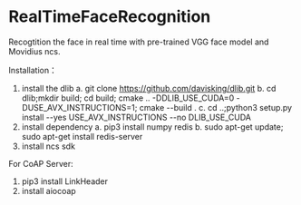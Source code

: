 # RealTimeFaceRecognition
Recogtition the face in real time with pre-trained VGG face model and Movidius ncs.

Installation：
1. install the dlib
  a. git clone https://github.com/davisking/dlib.git
  b. cd dlib;mkdir build; cd build; cmake .. -DDLIB_USE_CUDA=0 -DUSE_AVX_INSTRUCTIONS=1; cmake --build .
  c. cd ..;python3 setup.py install --yes USE_AVX_INSTRUCTIONS --no DLIB_USE_CUDA
2. install dependency
  a. pip3 install numpy redis
  b. sudo apt-get update; sudo apt-get install redis-server
3. install ncs sdk

For CoAP Server:
1. pip3 install LinkHeader
4. install aiocoap
